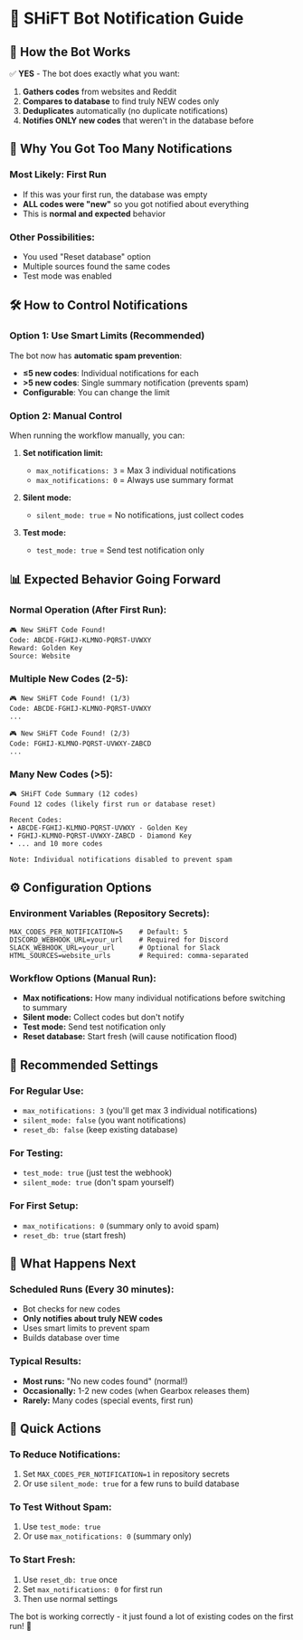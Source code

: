 # 🔔 SHiFT Bot Notification Guide

## 🤖 **How the Bot Works**

✅ **YES** - The bot does exactly what you want:

1. **Gathers codes** from websites and Reddit
2. **Compares to database** to find truly NEW codes only
3. **Deduplicates** automatically (no duplicate notifications)
4. **Notifies ONLY new codes** that weren't in the database before

## 🚨 **Why You Got Too Many Notifications**

### **Most Likely: First Run**
- If this was your first run, the database was empty
- **ALL codes were "new"** so you got notified about everything
- This is **normal and expected** behavior

### **Other Possibilities:**
- You used "Reset database" option
- Multiple sources found the same codes
- Test mode was enabled

## 🛠️ **How to Control Notifications**

### **Option 1: Use Smart Limits (Recommended)**

The bot now has **automatic spam prevention**:

- **≤5 new codes**: Individual notifications for each
- **>5 new codes**: Single summary notification (prevents spam)
- **Configurable**: You can change the limit

### **Option 2: Manual Control**

When running the workflow manually, you can:

1. **Set notification limit:**
   - `max_notifications: 3` = Max 3 individual notifications
   - `max_notifications: 0` = Always use summary format

2. **Silent mode:**
   - `silent_mode: true` = No notifications, just collect codes

3. **Test mode:**
   - `test_mode: true` = Send test notification only

## 📊 **Expected Behavior Going Forward**

### **Normal Operation (After First Run):**
```
🎮 New SHiFT Code Found!
Code: ABCDE-FGHIJ-KLMNO-PQRST-UVWXY
Reward: Golden Key
Source: Website
```

### **Multiple New Codes (2-5):**
```
🎮 New SHiFT Code Found! (1/3)
Code: ABCDE-FGHIJ-KLMNO-PQRST-UVWXY
...

🎮 New SHiFT Code Found! (2/3)
Code: FGHIJ-KLMNO-PQRST-UVWXY-ZABCD
...
```

### **Many New Codes (>5):**
```
🎮 SHiFT Code Summary (12 codes)
Found 12 codes (likely first run or database reset)

Recent Codes:
• ABCDE-FGHIJ-KLMNO-PQRST-UVWXY - Golden Key
• FGHIJ-KLMNO-PQRST-UVWXY-ZABCD - Diamond Key
• ... and 10 more codes

Note: Individual notifications disabled to prevent spam
```

## ⚙️ **Configuration Options**

### **Environment Variables (Repository Secrets):**
```
MAX_CODES_PER_NOTIFICATION=5    # Default: 5
DISCORD_WEBHOOK_URL=your_url    # Required for Discord
SLACK_WEBHOOK_URL=your_url      # Optional for Slack
HTML_SOURCES=website_urls       # Required: comma-separated
```

### **Workflow Options (Manual Run):**
- **Max notifications:** How many individual notifications before switching to summary
- **Silent mode:** Collect codes but don't notify
- **Test mode:** Send test notification only
- **Reset database:** Start fresh (will cause notification flood)

## 🎯 **Recommended Settings**

### **For Regular Use:**
- `max_notifications: 3` (you'll get max 3 individual notifications)
- `silent_mode: false` (you want notifications)
- `reset_db: false` (keep existing database)

### **For Testing:**
- `test_mode: true` (just test the webhook)
- `silent_mode: true` (don't spam yourself)

### **For First Setup:**
- `max_notifications: 0` (summary only to avoid spam)
- `reset_db: true` (start fresh)

## 🔄 **What Happens Next**

### **Scheduled Runs (Every 30 minutes):**
- Bot checks for new codes
- **Only notifies about truly NEW codes**
- Uses smart limits to prevent spam
- Builds database over time

### **Typical Results:**
- **Most runs:** "No new codes found" (normal!)
- **Occasionally:** 1-2 new codes (when Gearbox releases them)
- **Rarely:** Many codes (special events, first run)

## 🚀 **Quick Actions**

### **To Reduce Notifications:**
1. Set `MAX_CODES_PER_NOTIFICATION=1` in repository secrets
2. Or use `silent_mode: true` for a few runs to build database

### **To Test Without Spam:**
1. Use `test_mode: true` 
2. Or use `max_notifications: 0` (summary only)

### **To Start Fresh:**
1. Use `reset_db: true` once
2. Set `max_notifications: 0` for first run
3. Then use normal settings

The bot is working correctly - it just found a lot of existing codes on the first run! 🎉